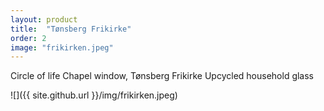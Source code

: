 ```yaml
---
layout: product
title:  "Tønsberg Frikirke"
order: 2
image: "frikirken.jpeg"
---
```


Circle of life Chapel window, Tønsberg Frikirke
Upcycled household glass

![]({{ site.github.url }}/img/frikirken.jpeg)
